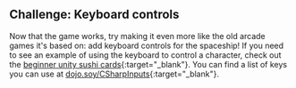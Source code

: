 ## Challenge: Keyboard controls

Now that the game works, try making it even more like the old arcade games it's based on: add keyboard controls for the spaceship! If you need to see an example of using the keyboard to control a character, check out the [beginner unity sushi cards](https://projects.raspberrypi.org/en/projects/cd-beginner-unity-sushi){:target="_blank"}. You can find a list of keys you can use at [dojo.soy/CSharpInputs](http://dojo.soy/CSharpInputs){:target="_blank"}. 